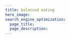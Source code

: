 ```yaml
---
title: balanced eating
hero_image: 
search_engine_optimization:
  page_title:
  page_description:
---
```

